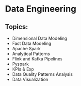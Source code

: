 # Data Engineering

## Topics:
- Dimensional Data Modeling
- Fact Data Modeling
- Apache Spark
- Analytical Patterns
- Flink and Kafka Pipelines
- Pyspark
- KPIs & Exp
- Data Quality Patterns Analysis
- Data Visualization

